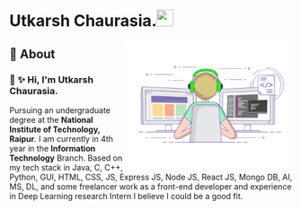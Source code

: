 # Utkarsh Chaurasia.<img src="https://github.com/TheDudeThatCode/TheDudeThatCode/blob/master/Assets/Mario_Hello_Big.gif" width="30px" height="30px">
<img align="right" alt="GIF" src="https://raw.githubusercontent.com/devSouvik/devSouvik/master/gif3.gif" width="300"/>

## 🧐 About


### 👋 ✨ Hi, I'm Utkarsh Chaurasia.

Pursuing an undergraduate degree at the **National Institute of Technology, Raipur**. I am currently in 4th year in the **Information Technology** Branch. Based on my tech stack in Java, C, C++, Python, GUI, HTML, CSS, JS, Express JS, Node JS, React JS, Mongo DB, AI, MS, DL, and some freelancer work as a front-end developer and experience in Deep Learning research Intern I believe I could be a good fit.

